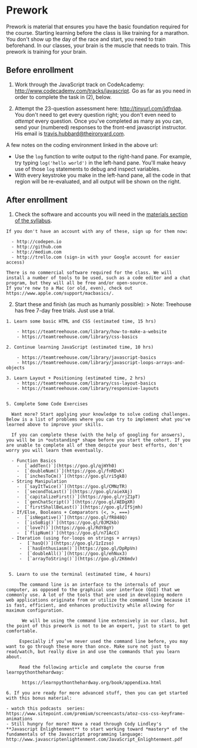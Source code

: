 # Prework

Prework is material that ensures you have the basic foundation required for the course. Starting learning before the class is like training for a marathon. You don't show up the day of the race and start, you need to train beforehand. In our classes, your brain is the muscle that needs to train. This prework is training for your brain.

## Before enrollment

  1. Work through the JavaScript track on CodeAcademy: http://www.codecademy.com/tracks/javascript. Go as far as you need in order to complete the task in (2), below.

  2. Attempt the 23-question assessment here: http://tinyurl.com/jdfrdaa. You don't need to get every question right; you don't even need to *attempt* every question. Once you've completed as many as you can, send your (numbered) responses to the front-end javascript instructor. His email is travis.hubbard@theironyard.com.

  A few notes on the coding environment linked in the above url:

  - Use the `log` function to write output to the right-hand pane. For example, try typing `log('hello world')` in the left-hand pane. You'll make heavy use of those `log` statements to debug and inspect variables.
  - With every keystroke you make in the left-hand pane, all the code in that region will be re-evaluated, and all output will be shown on the right.


## After enrollment

  1. Check the software and accounts you will need in the [materials section of the syllabus](https://github.com/TIY-Houston-Front-End-Engineering/Course-Guide/blob/master/Resources/syllabus.md).

    If you don't have an account with any of these, sign up for them now:

      - http://codepen.io
      - http://github.com
      - http://medium.com
      - http://trello.com (sign-in with your Google account for easier access)

    There is no commercial software required for the class. We will install a number of tools to be used, such as a code editor and a chat program, but they will all be free and/or open-source.
    If you're new to a Mac (or old, even), check out https://www.apple.com/support/macbasics/.

  2. Start these and finish (as much as humanly possible):
    > Note: Treehouse has free 7-day free trials. Just use a trial.

    1. Learn some basic HTML and CSS (estimated time, 15 hrs)

        - https://teamtreehouse.com/library/how-to-make-a-website
        - https://teamtreehouse.com/library/css-basics

    2. Continue learning JavaScript (estimated time, 10 hrs)

        - https://teamtreehouse.com/library/javascript-basics
        - https://teamtreehouse.com/library/javascript-loops-arrays-and-objects

    3. Learn Layout + Positioning (estimated time, 2 hrs)
        - https://teamtreehouse.com/library/css-layout-basics        
        - https://teamtreehouse.com/library/responsive-layouts


    5. Complete Some Code Exercises

      Want more? Start applying your knowledge to solve coding challenges. Below is a list of problems where you can try to implement what you've learned above to improve your skills.

      If you can complete these (with the help of googling for answers), you will be in *outstanding* shape before you start the cohort. If you are unable to complete all of them despite your best efforts, don't worry you will learn them eventually.   

      - Function Basics
        -  [`addTen()`](https://goo.gl/qjHYh0)
        -  [`doubleNum()`](https://goo.gl/fnRDvK)
        -  [`inchesToCm()`](https://goo.gl/ri5gkB)
      - String Manipulation
        -  [`sayItTwice()`](https://goo.gl/CMNzTR)
        -  [`secondToLast()`](https://goo.gl/aieXAj)
        -  [`capitalizeFirst()`](https://goo.gl/rjZ1pT)
        -  [`genChatScript()`](https://goo.gl/AEDgXR)
        -  [`firstShallBeLast()`](https://goo.gl/IfSjmh)
      - If/Else, Booleans + Comparators (<, >, ===)
        -  [`isNegative()`](https://goo.gl/fR848Q)
        -  [`isSoBig()`](https://goo.gl/0JM2kb)
        -  [`love7()`](https://goo.gl/RdY8gY)
        -  [`flipNum()`](https://goo.gl/n71AcC)
      - Iteration (using for-loops on strings + arrays)
         -  [`hasQ()`](https://goo.gl/1zIzso)
         -  [`hasEnthusiasm()`](https://goo.gl/DpRpVn)
         -  [`doubleAll()`](https://goo.gl/ehNux3)
         -  [`arrayToString()`](https://goo.gl/2K6mdv)


     5. Learn to use the terminal (estimated time, 4 hours)

         The command line is an interface to the internals of your computer, as opposed to the graphical user interface (GUI) that we commonly use. A lot of the tools that are used in developing modern web applications originate from or utilize the command line because it is fast, efficient, and enhances productivity while allowing for maximum configuration.

          We will be using the command line extensively in our class, but the point of this prework is not to be an expert, just to start to get comfortable.

         Especially if you’ve never used the command line before, you may want to go through these more than once. Make sure not just to read/watch, but really dive in and use the commands that you learn about.

         Read the following article and complete the course from learnpythonthehardway:        

          https://learnpythonthehardway.org/book/appendixa.html

    6. If you are ready for more advanced stuff, then you can get started with this bonus material:

    - watch this podcasts  series: https://www.sitepoint.com/premium/screencasts/atoz-css-css-keyframe-animations
    - Still hungry for more? Have a read through Cody Lindley's **Javascript Enlightenment** to start working toward *mastery* of the fundamentals of the Javascript programming language: http://www.javascriptenlightenment.com/JavaScript_Enlightenment.pdf
